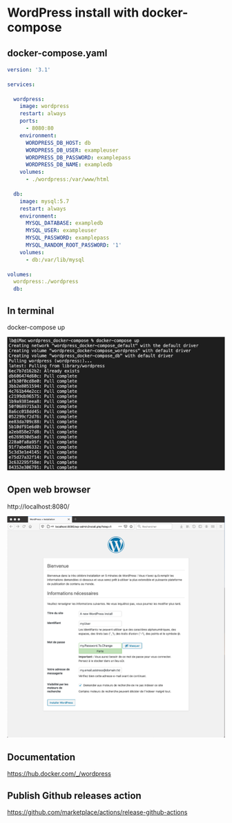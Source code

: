 
# WordPress install with docker-compose

## docker-compose.yaml

```yaml
version: '3.1'

services:

  wordpress:
    image: wordpress
    restart: always
    ports:
      - 8080:80
    environment:
      WORDPRESS_DB_HOST: db
      WORDPRESS_DB_USER: exampleuser
      WORDPRESS_DB_PASSWORD: examplepass
      WORDPRESS_DB_NAME: exampledb
    volumes:
      - ./wordpress:/var/www/html

  db:
    image: mysql:5.7
    restart: always
    environment:
      MYSQL_DATABASE: exampledb
      MYSQL_USER: exampleuser
      MYSQL_PASSWORD: examplepass
      MYSQL_RANDOM_ROOT_PASSWORD: '1'
    volumes:
      - db:/var/lib/mysql

volumes:
  wordpress:./wordpress
  db:
```


## In terminal

docker-compose up

![](docker-compose_up.png)




## Open web browser

http://localhost:8080/

![](WordPress_install_step01.png)




## Documentation
https://hub.docker.com/_/wordpress


## Publish Github releases action

https://github.com/marketplace/actions/release-github-actions
